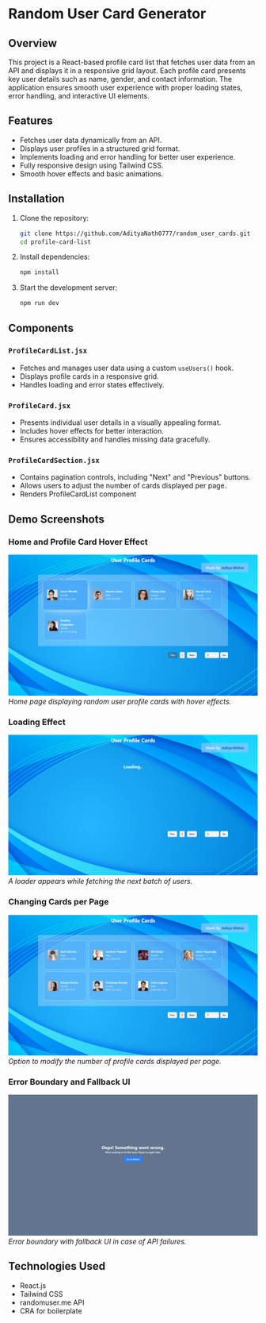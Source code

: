 # Random User Card Generator

## Overview

This project is a React-based profile card list that fetches user data from an API and displays it in a responsive grid layout. Each profile card presents key user details such as name, gender, and contact information. The application ensures smooth user experience with proper loading states, error handling, and interactive UI elements.

## Features

- Fetches user data dynamically from an API.
- Displays user profiles in a structured grid format.
- Implements loading and error handling for better user experience.
- Fully responsive design using Tailwind CSS.
- Smooth hover effects and basic animations.

## Installation

1. Clone the repository:

   ```sh
   git clone https://github.com/AdityaNath0777/random_user_cards.git
   cd profile-card-list
   ```

2. Install dependencies:

   ```sh
   npm install
   ```

3. Start the development server:

   ```sh
   npm run dev
   ```

## Components

### `ProfileCardList.jsx`
- Fetches and manages user data using a custom `useUsers()` hook.
- Displays profile cards in a responsive grid.
- Handles loading and error states effectively.

### `ProfileCard.jsx`
- Presents individual user details in a visually appealing format.
- Includes hover effects for better interaction.
- Ensures accessibility and handles missing data gracefully.

### `ProfileCardSection.jsx`
- Contains pagination controls, including "Next" and "Previous" buttons.
- Allows users to adjust the number of cards displayed per page.
- Renders ProfileCardList component

## Demo Screenshots

### Home and Profile Card Hover Effect
![Profile Card List](demo/screenshots/01_home%20and%20card%20hover.png)  
_Home page displaying random user profile cards with hover effects._

### Loading Effect
![Loading](demo/screenshots/02_Loading.png)  
_A loader appears while fetching the next batch of users._

### Changing Cards per Page
![Card per page](demo/screenshots/03_change%20card%20count.png)  
_Option to modify the number of profile cards displayed per page._

### Error Boundary and Fallback UI
![Error Boundary](demo/screenshots/04_Error%20Boundary.png)  
_Error boundary with fallback UI in case of API failures._

## Technologies Used

- React.js
- Tailwind CSS
- randomuser.me API
- CRA for boilerplate
